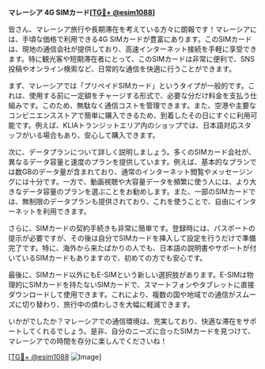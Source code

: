 **マレーシア 4G SIMカード[[TG💪+ @esim1088](https://t.me/s/esim1088)]**

皆さん、マレーシア旅行や長期滞在を考えている方々に朗報です！マレーシアには、手頃な価格で利用できる4G SIMカードが豊富にあります。このSIMカードは、現地の通信会社が提供しており、高速インターネット接続を手軽に享受できます。特に観光客や短期滞在者にとって、このSIMカードは非常に便利で、SNS投稿やオンライン検索など、日常的な通信を快適に行うことができます。

まず、マレーシアでは「プリペイドSIMカード」というタイプが一般的です。これは、使用する前に一定額をチャージする形式で、必要な分だけ料金を支払う仕組みです。このため、無駄なく通信コストを管理できます。また、空港や主要なコンビニエンスストアで簡単に購入できるため、到着したその日にすぐに利用可能です。例えば、KLIAトランジットエリア内のショップでは、日本語対応スタッフがいる場合もあり、安心して購入できます。

次に、データプランについて詳しく説明しましょう。多くのSIMカード会社が、異なるデータ容量と速度のプランを提供しています。例えば、基本的なプランでは数GBのデータ量が含まれており、通常のインターネット閲覧やメッセージングには十分です。一方で、動画視聴や大容量データを頻繁に使う人には、より大きなデータ容量のプランを選ぶことをお勧めします。また、一部のSIMカードでは、無制限のデータプランも提供されており、これを使うことで、自由にインターネットを利用できます。

さらに、SIMカードの契約手続きも非常に簡単です。登録時には、パスポートの提示が必要ですが、その後は自分でSIMカードを挿入して設定を行うだけで準備完了です。特に、海外から来たばかりの人でも、日本語の説明書やサポートが付いているSIMカードもありますので、初めての方でも安心です。

最後に、SIMカード以外にもE-SIMという新しい選択肢があります。E-SIMは物理的にSIMカードを持たないSIMカードで、スマートフォンやタブレットに直接ダウンロードして使用できます。これにより、複数の国や地域での通信がスムーズに切り替わり、旅行中の煩わしさを大幅に軽減できます。

いかがでしたか？マレーシアでの通信環境は、充実しており、快適な滞在をサポートしてくれるでしょう。是非、自分のニーズに合ったSIMカードを見つけて、マレーシアでの時間を存分に楽しんでくださいね！

[[TG💪+ @esim1088](https://t.me/s/esim1088) ![Image](https://i.postimg.cc/Y0z9fWf4/image.png)]